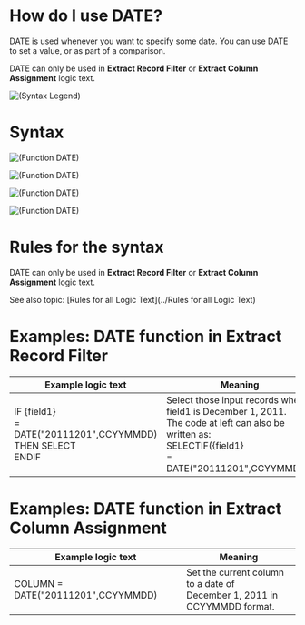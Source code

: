 ﻿

# How do I use DATE? 

DATE is used whenever you want to specify some date. You can use DATE to set a value, or as part of a comparison.

DATE can only be used in **Extract Record Filter** or **Extract Column Assignment** logic text.

![(Syntax Legend)](../../images/LTZZ_Syntax_legend.gif )

# Syntax 

![(Function DATE)](../../images/LTSF_Date_01.gif)

![(Function DATE)](../../images/LTSF_DATE_02.gif)

![(Function DATE)](../../images/LTSF_DATE_03.gif)

![(Function DATE)](../../images/LTSF_DATE_04.gif)

# Rules for the syntax 

DATE can only be used in **Extract Record Filter** or **Extract Column Assignment** logic text.

See also topic: [Rules for all Logic Text](../Rules for all Logic Text) 

# Examples: DATE function in Extract Record Filter 


|Example logic text|Meaning|
|------------------|-------|
|IF {field1}<br>= DATE("20111201",CCYYMMDD)<br>THEN SELECT<br>ENDIF<br>|Select those input records where<br>field1 is December 1, 2011.<br>The code at left can also be written as:<br>SELECTIF({field1}<br>= DATE("20111201",CCYYMMDD))|


# Examples: DATE function in Extract Column Assignment 


|Example logic text|Meaning|
|------------------|-------|
|COLUMN = DATE("20111201",CCYYMMDD)|Set the current column to a date of<br>December 1, 2011 in CCYYMMDD format.|

  

